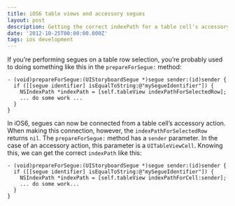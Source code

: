 ```yaml
---
title: iOS6 table views and accessory segues
layout: post
description: Getting the correct indexPath for a table cell's accessory action segue is different than for a cell selection segue.
date: '2012-10-25T00:00:00.000Z'
tags: ios development
---
```


If you’re performing segues on a table row selection, you’re probably used to doing something like this in the `prepareForSegue:` method:

```
- (void)prepareForSegue:(UIStoryboardSegue *)segue sender:(id)sender {
  if ([[segue identifier] isEqualToString:@"mySegueIdentifier"]) {
    NSIndexPath *indexPath = [self.tableView indexPathForSelectedRow];
    ... do some work ...
  }
}
```

In iOS6, segues can now be connected from a table cell’s accessory action. When making this connection, however, the `indexPathForSelectedRow` returns `nil`. The `prepareForSegue:` method has a `sender` parameter. In the case of an accessory action, this parameter is a `UITableViewCell`. Knowing this, we can get the correct `indexPath` like this:

```
- (void)prepareForSegue:(UIStoryboardSegue *)segue sender:(id)sender {
  if ([[segue identifier] isEqualToString:@"mySegueIdentifier"]) {
    NSIndexPath *indexPath = [self.tableView indexPathForCell:sender];
    ... do some work...
  }
}
```
